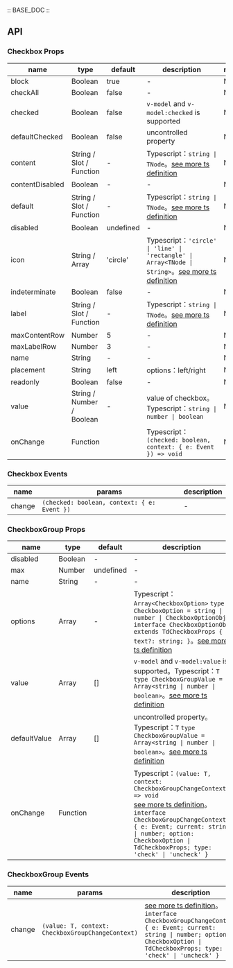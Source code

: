 :: BASE_DOC ::

## API
### Checkbox Props

name | type | default | description | required
-- | -- | -- | -- | --
block | Boolean | true | \- | N
checkAll | Boolean | false | \- | N
checked | Boolean | false | `v-model` and `v-model:checked` is supported | N
defaultChecked | Boolean | false | uncontrolled property | N
content | String / Slot / Function | - | Typescript：`string \| TNode`。[see more ts definition](https://github.com/Tencent/tdesign-mobile-vue/blob/develop/src/common.ts) | N
contentDisabled | Boolean | - | \- | N
default | String / Slot / Function | - | Typescript：`string \| TNode`。[see more ts definition](https://github.com/Tencent/tdesign-mobile-vue/blob/develop/src/common.ts) | N
disabled | Boolean | undefined | \- | N
icon | String / Array | 'circle' | Typescript：`'circle' \| 'line' \| 'rectangle' \| Array<TNode \| String>`。[see more ts definition](https://github.com/Tencent/tdesign-mobile-vue/blob/develop/src/common.ts) | N
indeterminate | Boolean | false | \- | N
label | String / Slot / Function | - | Typescript：`string \| TNode`。[see more ts definition](https://github.com/Tencent/tdesign-mobile-vue/blob/develop/src/common.ts) | N
maxContentRow | Number | 5 | \- | N
maxLabelRow | Number | 3 | \- | N
name | String | - | \- | N
placement | String | left | options：left/right | N
readonly | Boolean | false | \- | N
value | String / Number / Boolean | - | value of checkbox。Typescript：`string \| number \| boolean` | N
onChange | Function |  | Typescript：`(checked: boolean, context: { e: Event }) => void`<br/> | N

### Checkbox Events

name | params | description
-- | -- | --
change | `(checked: boolean, context: { e: Event })` | \-

### CheckboxGroup Props

name | type | default | description | required
-- | -- | -- | -- | --
disabled | Boolean | - | \- | N
max | Number | undefined | \- | N
name | String | - | \- | N
options | Array | - | Typescript：`Array<CheckboxOption>` `type CheckboxOption = string \| number \| CheckboxOptionObj` `interface CheckboxOptionObj extends TdCheckboxProps { text?: string; }`。[see more ts definition](https://github.com/Tencent/tdesign-mobile-vue/tree/develop/src/checkbox/type.ts) | N
value | Array | [] | `v-model` and `v-model:value` is supported。Typescript：`T` `type CheckboxGroupValue = Array<string \| number \| boolean>`。[see more ts definition](https://github.com/Tencent/tdesign-mobile-vue/tree/develop/src/checkbox/type.ts) | N
defaultValue | Array | [] | uncontrolled property。Typescript：`T` `type CheckboxGroupValue = Array<string \| number \| boolean>`。[see more ts definition](https://github.com/Tencent/tdesign-mobile-vue/tree/develop/src/checkbox/type.ts) | N
onChange | Function |  | Typescript：`(value: T, context: CheckboxGroupChangeContext) => void`<br/>[see more ts definition](https://github.com/Tencent/tdesign-mobile-vue/tree/develop/src/checkbox/type.ts)。<br/>`interface CheckboxGroupChangeContext { e: Event; current: string \| number; option: CheckboxOption \| TdCheckboxProps; type: 'check' \| 'uncheck' }`<br/> | N

### CheckboxGroup Events

name | params | description
-- | -- | --
change | `(value: T, context: CheckboxGroupChangeContext)` | [see more ts definition](https://github.com/Tencent/tdesign-mobile-vue/tree/develop/src/checkbox/type.ts)。<br/>`interface CheckboxGroupChangeContext { e: Event; current: string \| number; option: CheckboxOption \| TdCheckboxProps; type: 'check' \| 'uncheck' }`<br/>
